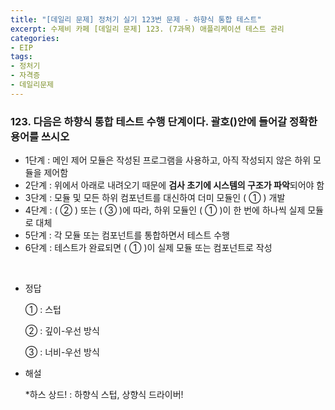 ```yaml
---
title: "[데일리 문제] 정처기 실기 123번 문제 - 하향식 통합 테스트"
excerpt: 수제비 카페 [데일리 문제] 123. (7과목) 애플리케이션 테스트 관리
categories:
- EIP
tags:
- 정처기
- 자격증
- 데일리문제
---
```


### 123. 다음은 하향식 통합 테스트 수행 단계이다. 괄호()안에 들어갈 정확한 용어를 쓰시오

- 1단계 : 메인 제어 모듈은 작성된 프로그램을 사용하고, 아직 작성되지 않은 하위 모듈을 제어함
- 2단계 : 위에서 아래로 내려오기 때문에 **검사 초기에 시스템의 구조가 파악**되어야 함
- 3단계 : 모듈 및 모든 하위 컴포넌트를 대신하여 더미 모듈인 (  ①  ) 개발
- 4단계 : (  ②  ) 또는 (  ③  )에 따라, 하위 모듈인 (  ①  )이 한 번에 하나씩 실제 모듈로 대체
- 5단계 : 각 모듈 또는 컴포넌트를 통합하면서 테스트 수행
- 6단계 : 테스트가 완료되면 (  ①  )이 실제 모듈 또는 컴포넌트로 작성

<br>

- 정답

    ① : 스텁

    ② : 깊이-우선 방식

    ③ : 너비-우선 방식

- 해설

    *하스 상드! : 하향식 스텁, 상향식 드라이버!